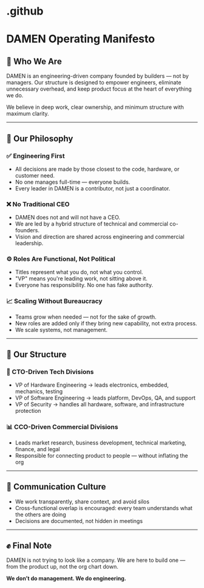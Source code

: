 # .github
# DAMEN Operating Manifesto

## 🚀 Who We Are

DAMEN is an engineering-driven company founded by builders — not by managers. Our structure is designed to empower engineers, eliminate unnecessary overhead, and keep product focus at the heart of everything we do.

We believe in deep work, clear ownership, and minimum structure with maximum clarity.

---

## 🧠 Our Philosophy

### ✅ Engineering First

* All decisions are made by those closest to the code, hardware, or customer need.
* No one manages full-time — everyone builds.
* Every leader in DAMEN is a contributor, not just a coordinator.

### ❌ No Traditional CEO

* DAMEN does not and will not have a CEO.
* We are led by a hybrid structure of technical and commercial co-founders.
* Vision and direction are shared across engineering and commercial leadership.

### ⚙️ Roles Are Functional, Not Political

* Titles represent what you do, not what you control.
* "VP" means you're leading work, not sitting above it.
* Everyone has responsibility. No one has fake authority.

### 📈 Scaling Without Bureaucracy

* Teams grow when needed — not for the sake of growth.
* New roles are added only if they bring new capability, not extra process.
* We scale systems, not management.

---

## 📐 Our Structure

### 🚧 CTO-Driven Tech Divisions

* VP of Hardware Engineering → leads electronics, embedded, mechanics, testing
* VP of Software Engineering → leads platform, DevOps, QA, and support
* VP of Security → handles all hardware, software, and infrastructure protection

### 📊 CCO-Driven Commercial Divisions

* Leads market research, business development, technical marketing, finance, and legal
* Responsible for connecting product to people — without inflating the org

---

## 💬 Communication Culture

* We work transparently, share context, and avoid silos
* Cross-functional overlap is encouraged: every team understands what the others are doing
* Decisions are documented, not hidden in meetings

---

## ✊ Final Note

DAMEN is not trying to look like a company.
We are here to build one — from the product up, not the org chart down.

**We don’t do management. We do engineering.**
